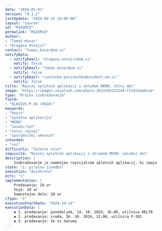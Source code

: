 ```yaml
---
date: "2024-01-01" 
version: "0.1.2"
lastUpdate: "2024-04-15 10:00:00"
layout: "course"
id: "RSASMCD"
permalink: "RSASMCD"
author:
- "Tomaž Kosar"
- "Dragana Ostojić"
contact: "tomaz.kosar@um.si"
notifyData:
  - notifyEmail: "dragana.ostojic@um.si"
    notify: false
  - notifyEmail: "tomaz.kosar@um.si"
    notify: false
  - notifyEmail: "cvetanka.pasinechka@student.um.si"
    notify: false
title: "Razvoj spletnih aplikacij s skladom MERN: čelni del"
image: "https://images.unsplash.com/photo-1633356122544-f134324a6cee"
type: "Krajše izobraževanje"
field:
- "KLASIUS-P-16 (0610)"
keywords:
- "React"
- "spletna aplikacija"
- "MERN"
- "JavaScript"
- "čelni razvoj"
- "uporabniški vmesnik"
intended:
- "vsi"
difficulty: "Začetni nivo"
requisite: "Razvoj spletnih aplikacij s skladom MERN: zaledni del"
description: |
    Izobraževanje je namenjen razvijalcem spletnih aplikacij, ki imajo predznanje iz zalednega dela MERN, želijo pa pridobiti znanje iz čelnega dela razvoja spletne aplikacije. Na čelnem delu obstajajo številne alternative tehnologije, med njimi pa izstopajo po popularnosti React, Vue in Angular. Na delavnici bomo primerjali njihove zmogljivosti in pokazali razlike. Poudarek tehnologije bo pa na tehnologiji React, ki je del sklada MERN. Na delavnici bodo udeleženci razvijali svoj uporabniški vmesnik. Spoznali bodo podporne tehnologije (React Router, Redux, Material Design). Po koncu delavnice bodo udeleženci imeli osnovno znanje iz razvoja čelnega dela spletne aplikacije (po skladu MERN).
state: "2. pilotna izvedba"
execution: "Asinhrona"
ects: "1"
implementation: |
    Predavanja: 10 ur
    Vaje: 10 ur
    Samostojno delo: 10 ur
cType: "1"
executionStartDate: "2024-10-14"
executionData: |
    ▪ 1. predavanje: ponedeljek, 14. 10. 2024, 16.00, učilnica DELTA
    ▪ 2. predavanje: sreda, 16. 10. 2024, 12.00, učilnica F-201
    ▪ 3. predavanje: še ni datuma
---
```

